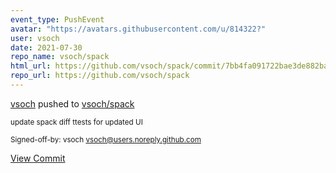 ```yaml
---
event_type: PushEvent
avatar: "https://avatars.githubusercontent.com/u/814322?"
user: vsoch
date: 2021-07-30
repo_name: vsoch/spack
html_url: https://github.com/vsoch/spack/commit/7bb4fa091722bae3de882ba42f829ec9d1405f4b
repo_url: https://github.com/vsoch/spack
---
```


<a href='https://github.com/vsoch' target='_blank'>vsoch</a> pushed to <a href='https://github.com/vsoch/spack' target='_blank'>vsoch/spack</a>

<small>update spack diff ttests for updated UI

Signed-off-by: vsoch <vsoch@users.noreply.github.com></small>

<a href='https://github.com/vsoch/spack/commit/7bb4fa091722bae3de882ba42f829ec9d1405f4b' target='_blank'>View Commit</a>